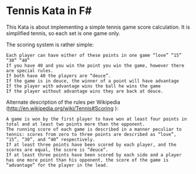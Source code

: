 # Tennis Kata in F#

This Kata is about implementing a simple tennis game score calculation.
It is simplified tennis, so each set is one game only.

The scoring system is rather simple:

    Each player can have either of these points in one game “love” “15” “30” “40”
    If you have 40 and you win the point you win the game, however there are special rules.
    If both have 40 the players are “deuce”.
    If the game is in deuce, the winner of a point will have advantage
    If the player with advantage wins the ball he wins the game
    If the player without advantage wins they are back at deuce.

Alternate description of the rules per Wikipedia (http://en.wikipedia.org/wiki/Tennis#Scoring ):

    A game is won by the first player to have won at least four points in total and at least two points more than the opponent.
    The running score of each game is described in a manner peculiar to tennis: scores from zero to three points are described as “love”, “15”, “30”, and “40” respectively.
    If at least three points have been scored by each player, and the scores are equal, the score is “deuce”.
    If at least three points have been scored by each side and a player has one more point than his opponent, the score of the game is “advantage” for the player in the lead.
